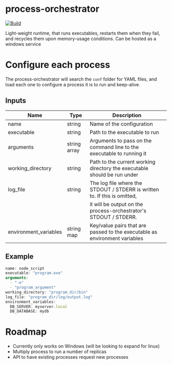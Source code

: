 # process-orchestrator

[![Build](https://github.com/haribo256/process-orchestrator/actions/workflows/build.yml/badge.svg)](https://github.com/haribo256/process-orchestrator/actions/workflows/build.yml)

Light-weight runtime, that runs executables, restarts them when they fail, and recycles them upon memory-usage conditions. Can be hosted as a windows service

# Configure each process

The process-orchestrator will search the `conf` folder for YAML files, and load each one to configure a process it is to run and keep-alive. 

## Inputs

| Name                  | Type          | Description                                                                 |
|-----------------------|---------------|-----------------------------------------------------------------------------|
| name                  | string        | Name of the configuration                                                   |
| executable            | string        | Path to the executable to run                                               |
| arguments             | string array  | Arguments to pass on the command line to the executable to running it       |
| working_directory     | string        | Path to the current working directory the executable should be run under    |
| log_file              | string        | The log file where the STDOUT / STDERR is written to. If this is omitted,   | 
|                       |               | it will be output on the process-orchestrator's STDOUT / STDERR.            |
| environment_variables | string map    | Key/value pairs that are passed to the executable as environment variables  |

## Example

```jsx
name: node_script
executable: "program.exe"
arguments:
  - "-e"
  - "program_argument"
working_directory: "program_dir/bin"
log_file: "program_dir/log/output.log"
environment_variables:
  DB_SERVER: myserver.local
  DB_DATABASE: mydb
```

# Roadmap

- Currently only works on Windows (will be looking to expand for linux)
- Multiply process to run a number of replicas
- API to have existing processes request new processes

